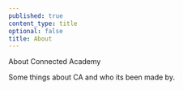 ```yaml
---
published: true
content_type: title
optional: false
title: About
---
```

About Connected Academy

Some things about CA and who its been made by.